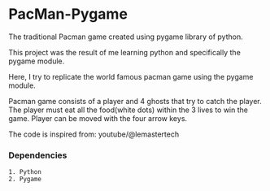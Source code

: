 # PacMan-Pygame
The traditional Pacman game created using pygame library of python.

This project was the result of me learning python and specifically the pygame module. 

Here, I try to replicate the world famous pacman game using the pygame module.

Pacman game consists of a player and 4 ghosts that try to catch the player. The player must eat all the food(white dots) within the 3 lives to win the game. Player can be moved with the four arrow keys.

The code is inspired from: youtube/@lemastertech

### Dependencies
```
1. Python
2. Pygame
```
